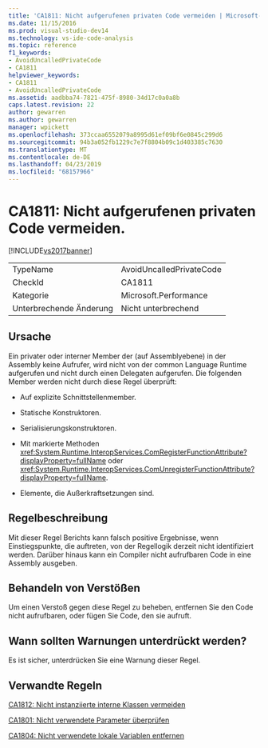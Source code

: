 ```yaml
---
title: 'CA1811: Nicht aufgerufenen privaten Code vermeiden | Microsoft-Dokumentation'
ms.date: 11/15/2016
ms.prod: visual-studio-dev14
ms.technology: vs-ide-code-analysis
ms.topic: reference
f1_keywords:
- AvoidUncalledPrivateCode
- CA1811
helpviewer_keywords:
- CA1811
- AvoidUncalledPrivateCode
ms.assetid: aadbba74-7821-475f-8980-34d17c0a0a8b
caps.latest.revision: 22
author: gewarren
ms.author: gewarren
manager: wpickett
ms.openlocfilehash: 373ccaa6552079a8995d61ef09bf6e0845c299d6
ms.sourcegitcommit: 94b3a052fb1229c7e7f8804b09c1d403385c7630
ms.translationtype: MT
ms.contentlocale: de-DE
ms.lasthandoff: 04/23/2019
ms.locfileid: "68157966"
---
```

# <a name="ca1811-avoid-uncalled-private-code"></a>CA1811: Nicht aufgerufenen privaten Code vermeiden.
[!INCLUDE[vs2017banner](../includes/vs2017banner.md)]

|||
|-|-|
|TypeName|AvoidUncalledPrivateCode|
|CheckId|CA1811|
|Kategorie|Microsoft.Performance|
|Unterbrechende Änderung|Nicht unterbrechend|

## <a name="cause"></a>Ursache
 Ein privater oder interner Member der (auf Assemblyebene) in der Assembly keine Aufrufer, wird nicht von der common Language Runtime aufgerufen und nicht durch einen Delegaten aufgerufen. Die folgenden Member werden nicht durch diese Regel überprüft:

- Auf explizite Schnittstellenmember.

- Statische Konstruktoren.

- Serialisierungskonstruktoren.

- Mit markierte Methoden <xref:System.Runtime.InteropServices.ComRegisterFunctionAttribute?displayProperty=fullName> oder <xref:System.Runtime.InteropServices.ComUnregisterFunctionAttribute?displayProperty=fullName>.

- Elemente, die Außerkraftsetzungen sind.

## <a name="rule-description"></a>Regelbeschreibung
 Mit dieser Regel Berichts kann falsch positive Ergebnisse, wenn Einstiegspunkte, die auftreten, von der Regellogik derzeit nicht identifiziert werden. Darüber hinaus kann ein Compiler nicht aufrufbaren Code in eine Assembly ausgeben.

## <a name="how-to-fix-violations"></a>Behandeln von Verstößen
 Um einen Verstoß gegen diese Regel zu beheben, entfernen Sie den Code nicht aufrufbaren, oder fügen Sie Code, den sie aufruft.

## <a name="when-to-suppress-warnings"></a>Wann sollten Warnungen unterdrückt werden?
 Es ist sicher, unterdrücken Sie eine Warnung dieser Regel.

## <a name="related-rules"></a>Verwandte Regeln
 [CA1812: Nicht instanziierte interne Klassen vermeiden](../code-quality/ca1812-avoid-uninstantiated-internal-classes.md)

 [CA1801: Nicht verwendete Parameter überprüfen](../code-quality/ca1801-review-unused-parameters.md)

 [CA1804: Nicht verwendete lokale Variablen entfernen](../code-quality/ca1804-remove-unused-locals.md)
